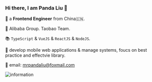 ### Hi there, I am Panda Liu 👋

🧑 a **Frontend Engineer** from China🇨🇳.

🏢 Alibaba Group. Taobao Team.

📚 `TypeScript` & `VueJS` & `ReactJS` & `NodeJS`.

🔧 develop mobile web applications & manage systems, foucs on best practice and effectvie library.

📧 email: mrpandaliu@foxmail.com


![information](https://github-readme-stats.vercel.app/api?username=MrpandaLiu&show_icons=true&theme=radical)
